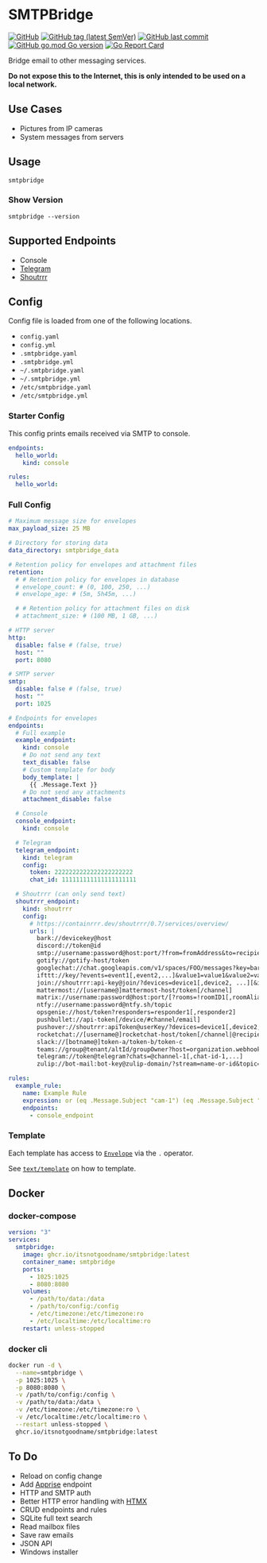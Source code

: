 # SMTPBridge

[![GitHub](https://img.shields.io/github/license/itsnotgoodname/smtpbridge)](./LICENSE)
[![GitHub tag (latest SemVer)](https://img.shields.io/github/v/tag/itsnotgoodname/smtpbridge)](https://github.com/ItsNotGoodName/smtpbridge/tags)
[![GitHub last commit](https://img.shields.io/github/last-commit/itsnotgoodname/smtpbridge)](https://github.com/ItsNotGoodName/smtpbridge)
[![GitHub go.mod Go version](https://img.shields.io/github/go-mod/go-version/itsnotgoodname/smtpbridge)](./go.mod)
[![Go Report Card](https://goreportcard.com/badge/github.com/ItsNotGoodName/smtpbridge)](https://goreportcard.com/report/github.com/ItsNotGoodName/smtpbridge)

Bridge email to other messaging services.

**Do not expose this to the Internet, this is only intended to be used on a local network.**

## Use Cases

- Pictures from IP cameras
- System messages from servers

## Usage

```
smtpbridge
```

### Show Version

```
smtpbridge --version
```

## Supported Endpoints

- Console
- [Telegram](https://telegram.org/)
- [Shoutrrr](https://github.com/containrrr/shoutrrr)

## Config

Config file is loaded from one of the following locations. 

- `config.yaml`
- `config.yml`
- `.smtpbridge.yaml`
- `.smtpbridge.yml`
- `~/.smtpbridge.yaml`
- `~/.smtpbridge.yml`
- `/etc/smtpbridge.yaml`
- `/etc/smtpbridge.yml`

### Starter Config

This config prints emails received via SMTP to console.

```yaml
endpoints:
  hello_world:
    kind: console

rules:
  hello_world:
```

### Full Config

```yaml
# Maximum message size for envelopes
max_payload_size: 25 MB

# Directory for storing data
data_directory: smtpbridge_data

# Retention policy for envelopes and attachment files
retention:
  # # Retention policy for envelopes in database
  # envelope_count: # (0, 100, 250, ...)
  # envelope_age: # (5m, 5h45m, ...)

  # # Retention policy for attachment files on disk
  # attachment_size: # (100 MB, 1 GB, ...)

# HTTP server
http:
  disable: false # (false, true)
  host: ""
  port: 8080

# SMTP server
smtp:
  disable: false # (false, true)
  host: ""
  port: 1025

# Endpoints for envelopes
endpoints:
  # Full example
  example_endpoint:
    kind: console
    # Do not send any text
    text_disable: false
    # Custom template for body
    body_template: |
      {{ .Message.Text }}
    # Do not send any attachments
    attachment_disable: false

  # Console
  console_endpoint:
    kind: console

  # Telegram
  telegram_endpoint:
    kind: telegram
    config:
      token: 2222222222222222222222
      chat_id: 111111111111111111111

  # Shoutrrr (can only send text)
  shoutrrr_endpoint:
    kind: shoutrrr
    config:
      # https://containrrr.dev/shoutrrr/0.7/services/overview/
      urls: |
        bark://devicekey@host
        discord://token@id
        smtp://username:password@host:port/?from=fromAddress&to=recipient1[,recipient2,...]
        gotify://gotify-host/token
        googlechat://chat.googleapis.com/v1/spaces/FOO/messages?key=bar&token=baz
        ifttt://key/?events=event1[,event2,...]&value1=value1&value2=value2&value3=value3
        join://shoutrrr:api-key@join/?devices=device1[,device2, ...][&icon=icon][&title=title]
        mattermost://[username@]mattermost-host/token[/channel]
        matrix://username:password@host:port/[?rooms=!roomID1[,roomAlias2]]
        ntfy://username:password@ntfy.sh/topic
        opsgenie://host/token?responders=responder1[,responder2]
        pushbullet://api-token[/device/#channel/email]
        pushover://shoutrrr:apiToken@userKey/?devices=device1[,device2, ...]
        rocketchat://[username@]rocketchat-host/token[/channel|@recipient]
        slack://[botname@]token-a/token-b/token-c
        teams://group@tenant/altId/groupOwner?host=organization.webhook.office.com
        telegram://token@telegram?chats=@channel-1[,chat-id-1,...]
        zulip://bot-mail:bot-key@zulip-domain/?stream=name-or-id&topic=name

rules:
  example_rule:
    name: Example Rule
    expression: or (eq .Message.Subject "cam-1") (eq .Message.Subject "cam-2")
    endpoints:
      - console_endpoint
```

### Template

Each template has access to [`Envelope`](./internal/envelope/envelope.go) via the `.` operator.

See [`text/template`](https://pkg.go.dev/text/template) on how to template.

## Docker

### docker-compose

```yaml
version: "3"
services:
  smtpbridge:
    image: ghcr.io/itsnotgoodname/smtpbridge:latest
    container_name: smtpbridge
    ports:
      - 1025:1025
      - 8080:8080
    volumes:
      - /path/to/data:/data
      - /path/to/config:/config
      - /etc/timezone:/etc/timezone:ro
      - /etc/localtime:/etc/localtime:ro
    restart: unless-stopped
```

### docker cli

```sh
docker run -d \
  --name=smtpbridge \
  -p 1025:1025 \
  -p 8080:8080 \
  -v /path/to/config:/config \
  -v /path/to/data:/data \
  -v /etc/timezone:/etc/timezone:ro \
  -v /etc/localtime:/etc/localtime:ro \
  --restart unless-stopped \
  ghcr.io/itsnotgoodname/smtpbridge:latest
```

## To Do

- Reload on config change
- Add [Apprise](https://github.com/caronc/apprise) endpoint
- HTTP and SMTP auth
- Better HTTP error handling with [HTMX](https://htmx.org/)
- CRUD endpoints and rules
- SQLite full text search
- Read mailbox files
- Save raw emails
- JSON API
- Windows installer
